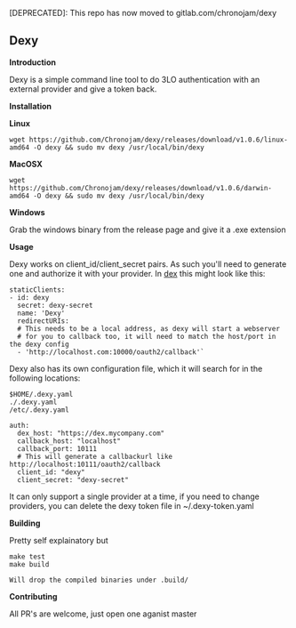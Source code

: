 [DEPRECATED]: This repo has now moved to gitlab.com/chronojam/dexy

**Dexy**
----------
**Introduction**    

Dexy is a simple command line tool to do 3LO authentication with an external provider and give a token back.

**Installation**

**Linux** 

```
wget https://github.com/Chronojam/dexy/releases/download/v1.0.6/linux-amd64 -O dexy && sudo mv dexy /usr/local/bin/dexy
``` 

**MacOSX** 

```
wget https://github.com/Chronojam/dexy/releases/download/v1.0.6/darwin-amd64 -O dexy && sudo mv dexy /usr/local/bin/dexy
``` 

**Windows** 

Grab the windows binary from the release page and give it a .exe extension

**Usage**    

Dexy works on client_id/client_secret  pairs.
As such you'll need to generate one and authorize it with your provider. In [dex](https://github.com/coreos/dex) this might look like this:

```
staticClients:
- id: dexy
  secret: dexy-secret
  name: 'Dexy'
  redirectURIs:
  # This needs to be a local address, as dexy will start a webserver
  # for you to callback too, it will need to match the host/port in the dexy config
  - 'http://localhost.com:10000/oauth2/callback'`
```
Dexy also has its own configuration file, which it will search for in the following locations:
```
$HOME/.dexy.yaml
./.dexy.yaml
/etc/.dexy.yaml
``` 
```
auth:
  dex_host: "https://dex.mycompany.com"
  callback_host: "localhost"
  callback_port: 10111
  # This will generate a callbackurl like http://localhost:10111/oauth2/callback
  client_id: "dexy"
  client_secret: "dexy-secret"
```

It can only support a single provider at a time, if you need to change providers, you can delete the dexy token file in ~/.dexy-token.yaml

**Building**    

Pretty self explainatory but
```
make test
make build

Will drop the compiled binaries under .build/
```

**Contributing**    

All PR's are welcome, just open one aganist master
